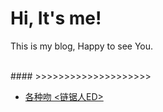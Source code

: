 Hi, It's me!
============

This is my blog, Happy to see You.

<br/>
#### >>>>>>>>>>>>>>>>>>>>

* [各种吻 <链锯人ED>](http://sursir.github.io/articles/all-kinds-of-kisses)

